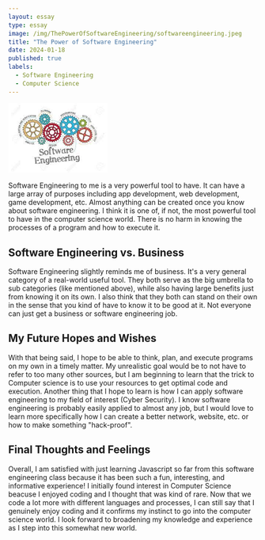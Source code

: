 ```yaml
---
layout: essay
type: essay
image: /img/ThePowerOfSoftwareEngineering/softwareengineering.jpeg
title: "The Power of Software Engineering"
date: 2024-01-18
published: true
labels:
  - Software Engineering
  - Computer Science
---
```


<img width="200px" class="rounded float-start pe-4" src="../img/ThePowerOfSoftwareEngineering/softwareengineering.jpeg">

Software Engineering to me is a very powerful tool to have. It can have a large array of purposes including app development, web development, game development, etc. Almost anything can be created once you know about software engineering. I think it is one of, if not, the most powerful tool to have in the computer science world. There is no harm in knowing the processes of a program and how to execute it.

## Software Engineering vs. Business

Software Engineering slightly reminds me of business. It's a very general category of a real-world useful tool. They both serve as the big umbrella to sub categories (like mentioned above), while also having large benefits just from knowing it on its own. I also think that they both can stand on their own in the sense that you kind of have to know it to be good at it. Not everyone can just get a business or software engineering job.

## My Future Hopes and Wishes

With that being said, I hope to be able to think, plan, and execute programs on my own in a timely matter. My unrealistic goal would be to not have to refer to too many other sources, but I am beginning to learn that the trick to Computer science is to use your resources to get optimal code and execution. Another thing that I hope to learn is how I can apply software engineering to my field of interest (Cyber Security). I know software engineering is probably easily applied to almost any job, but I would love to learn more specifically how I can create a better network, website, etc. or how to make something "hack-proof". 

## Final Thoughts and Feelings

Overall, I am satisfied with just learning Javascript so far from this software engineering class because it has been such a fun, interesting, and informative experience! I initially found interest in Computer Science beacuse I enjoyed coding and I thought that was kind of rare. Now that we code a lot more with different languages and processes, I can still say that I genuinely enjoy coding and it confirms my instinct to go into the computer science world. I look forward to broadening my knowledge and experience as I step into this somewhat new world.
